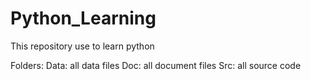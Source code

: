 # Python_Learning
This repository use to learn python

Folders:
	Data:  all data files
	Doc:   all document files
	Src:   all source code
	
	
	
